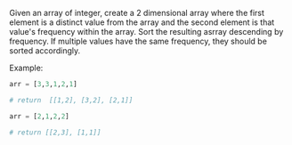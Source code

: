Given an array of integer, create a 2 dimensional array where the first element is a distinct value from the array and the second element is that value's frequency within the array. Sort the resulting asrray descending by frequency. If multiple values have the same frequency, they should be sorted accordingly.

Example:

```py
arr = [3,3,1,2,1]

# return  [[1,2], [3,2], [2,1]]
```

```py
arr = [2,1,2,2]

# return [[2,3], [1,1]]
```
